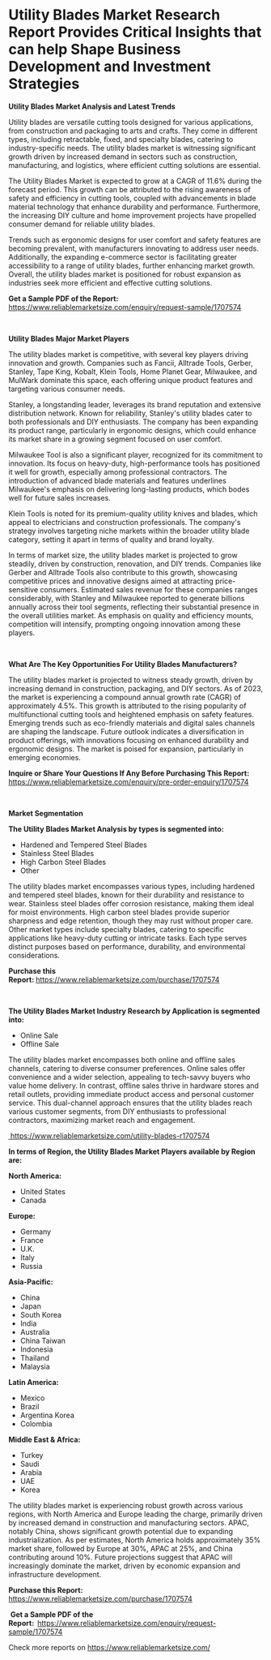 <p><h1>Utility Blades Market Research Report Provides Critical Insights that can help Shape Business Development and Investment Strategies</h1></p><p><strong>Utility Blades Market Analysis and Latest Trends</strong></p>
<p><p>Utility blades are versatile cutting tools designed for various applications, from construction and packaging to arts and crafts. They come in different types, including retractable, fixed, and specialty blades, catering to industry-specific needs. The utility blades market is witnessing significant growth driven by increased demand in sectors such as construction, manufacturing, and logistics, where efficient cutting solutions are essential.</p><p>The Utility Blades Market is expected to grow at a CAGR of 11.6% during the forecast period. This growth can be attributed to the rising awareness of safety and efficiency in cutting tools, coupled with advancements in blade material technology that enhance durability and performance. Furthermore, the increasing DIY culture and home improvement projects have propelled consumer demand for reliable utility blades. </p><p>Trends such as ergonomic designs for user comfort and safety features are becoming prevalent, with manufacturers innovating to address user needs. Additionally, the expanding e-commerce sector is facilitating greater accessibility to a range of utility blades, further enhancing market growth. Overall, the utility blades market is positioned for robust expansion as industries seek more efficient and effective cutting solutions.</p></p>
<p><strong>Get a Sample PDF of the Report:&nbsp;</strong> <a href="https://www.reliablemarketsize.com/enquiry/request-sample/1707574?utm_campaign=2392&utm_medium=2&utm_source=Github&utm_content=ia&utm_term=08022025&utm_id=utility-blades">https://www.reliablemarketsize.com/enquiry/request-sample/1707574</a></p>
<p>&nbsp;</p>
<p><strong>Utility Blades Major Market Players</strong></p>
<p><p>The utility blades market is competitive, with several key players driving innovation and growth. Companies such as Fancii, Alltrade Tools, Gerber, Stanley, Tape King, Kobalt, Klein Tools, Home Planet Gear, Milwaukee, and MulWark dominate this space, each offering unique product features and targeting various consumer needs.</p><p>Stanley, a longstanding leader, leverages its brand reputation and extensive distribution network. Known for reliability, Stanley's utility blades cater to both professionals and DIY enthusiasts. The company has been expanding its product range, particularly in ergonomic designs, which could enhance its market share in a growing segment focused on user comfort. </p><p>Milwaukee Tool is also a significant player, recognized for its commitment to innovation. Its focus on heavy-duty, high-performance tools has positioned it well for growth, especially among professional contractors. The introduction of advanced blade materials and features underlines Milwaukee's emphasis on delivering long-lasting products, which bodes well for future sales increases.</p><p>Klein Tools is noted for its premium-quality utility knives and blades, which appeal to electricians and construction professionals. The company's strategy involves targeting niche markets within the broader utility blade category, setting it apart in terms of quality and brand loyalty. </p><p>In terms of market size, the utility blades market is projected to grow steadily, driven by construction, renovation, and DIY trends. Companies like Gerber and Alltrade Tools also contribute to this growth, showcasing competitive prices and innovative designs aimed at attracting price-sensitive consumers. Estimated sales revenue for these companies ranges considerably, with Stanley and Milwaukee reported to generate billions annually across their tool segments, reflecting their substantial presence in the overall utilities market. As emphasis on quality and efficiency mounts, competition will intensify, prompting ongoing innovation among these players.</p></p>
<p>&nbsp;</p>
<p><strong>What Are The Key Opportunities For Utility Blades Manufacturers?</strong></p>
<p><p>The utility blades market is projected to witness steady growth, driven by increasing demand in construction, packaging, and DIY sectors. As of 2023, the market is experiencing a compound annual growth rate (CAGR) of approximately 4.5%. This growth is attributed to the rising popularity of multifunctional cutting tools and heightened emphasis on safety features. Emerging trends such as eco-friendly materials and digital sales channels are shaping the landscape. Future outlook indicates a diversification in product offerings, with innovations focusing on enhanced durability and ergonomic designs. The market is poised for expansion, particularly in emerging economies.</p></p>
<p><strong>Inquire or Share Your Questions If Any Before Purchasing This Report:</strong> <a href="https://www.reliablemarketsize.com/enquiry/pre-order-enquiry/1707574?utm_campaign=2392&utm_medium=2&utm_source=Github&utm_content=ia&utm_term=08022025&utm_id=utility-blades">https://www.reliablemarketsize.com/enquiry/pre-order-enquiry/1707574</a></p>
<p>&nbsp;</p>
<p><strong>Market Segmentation</strong></p>
<p><strong>The Utility Blades Market Analysis by types is segmented into:</strong></p>
<p><ul><li>Hardened and Tempered Steel Blades</li><li>Stainless Steel Blades</li><li>High Carbon Steel Blades</li><li>Other</li></ul></p>
<p><p>The utility blades market encompasses various types, including hardened and tempered steel blades, known for their durability and resistance to wear. Stainless steel blades offer corrosion resistance, making them ideal for moist environments. High carbon steel blades provide superior sharpness and edge retention, though they may rust without proper care. Other market types include specialty blades, catering to specific applications like heavy-duty cutting or intricate tasks. Each type serves distinct purposes based on performance, durability, and environmental considerations.</p></p>
<p><strong>Purchase this Report:&nbsp;</strong><a href="https://www.reliablemarketsize.com/purchase/1707574?utm_campaign=2392&utm_medium=2&utm_source=Github&utm_content=ia&utm_term=08022025&utm_id=utility-blades">https://www.reliablemarketsize.com/purchase/1707574</a></p>
<p>&nbsp;</p>
<p><strong>The Utility Blades Market Industry Research by Application is segmented into:</strong></p>
<p><ul><li>Online Sale</li><li>Offline Sale</li></ul></p>
<p><p>The utility blades market encompasses both online and offline sales channels, catering to diverse consumer preferences. Online sales offer convenience and a wider selection, appealing to tech-savvy buyers who value home delivery. In contrast, offline sales thrive in hardware stores and retail outlets, providing immediate product access and personal customer service. This dual-channel approach ensures that the utility blades reach various customer segments, from DIY enthusiasts to professional contractors, maximizing market reach and engagement.</p></p>
<p><a href="https://www.reliablemarketsize.com/utility-blades-r1707574?utm_campaign=2392&utm_medium=2&utm_source=Github&utm_content=ia&utm_term=08022025&utm_id=utility-blades">&nbsp;https://www.reliablemarketsize.com/utility-blades-r1707574</a></p>
<p><strong>In terms of Region, the Utility Blades Market Players available by Region are:</strong></p>
<p>
    <p> <strong> North America: </strong>
        <ul>
            <li>United States</li>
            <li>Canada</li>
        </ul>
        </p> 
    <p> <strong> Europe: </strong>
        <ul>
            <li>Germany</li>
            <li>France</li>
            <li>U.K.</li>
            <li>Italy</li>
            <li>Russia</li>
        </ul>
        </p> 
    <p> <strong> Asia-Pacific: </strong>
        <ul>
            <li>China</li>
            <li>Japan</li>
            <li>South Korea</li>
            <li>India</li>
            <li>Australia</li>
            <li>China Taiwan</li>
            <li>Indonesia</li>
            <li>Thailand</li>
            <li>Malaysia</li>
        </ul>
        </p> 
    <p> <strong> Latin America: </strong>
        <ul>
            <li>Mexico</li>
            <li>Brazil</li>
            <li>Argentina Korea</li>
            <li>Colombia</li>
        </ul>
        </p> 
    <p> <strong> Middle East & Africa: </strong>
        <ul>
            <li>Turkey</li>
            <li>Saudi</li>
            <li>Arabia</li>
            <li>UAE</li>
            <li>Korea</li>
        </ul>
    </p>
    </p>
<p><p>The utility blades market is experiencing robust growth across various regions, with North America and Europe leading the charge, primarily driven by increased demand in construction and manufacturing sectors. APAC, notably China, shows significant growth potential due to expanding industrialization. As per estimates, North America holds approximately 35% market share, followed by Europe at 30%, APAC at 25%, and China contributing around 10%. Future projections suggest that APAC will increasingly dominate the market, driven by economic expansion and infrastructure development.</p></p>
<p><strong>Purchase this Report: </strong><a href="https://www.reliablemarketsize.com/purchase/1707574?utm_campaign=2392&utm_medium=2&utm_source=Github&utm_content=ia&utm_term=08022025&utm_id=utility-blades">https://www.reliablemarketsize.com/purchase/1707574</a></p>
<p>&nbsp;<strong>Get a Sample PDF of the Report:&nbsp;&nbsp;</strong><a href="https://www.reliablemarketsize.com/enquiry/request-sample/1707574?utm_campaign=2392&utm_medium=2&utm_source=Github&utm_content=ia&utm_term=08022025&utm_id=utility-blades">https://www.reliablemarketsize.com/enquiry/request-sample/1707574</a></p>
<p><strong></strong></p>
<p>Check more reports on <a href="https://www.reliablemarketsize.com/?utm_campaign=2392&utm_medium=2&utm_source=Github&utm_content=ia&utm_term=08022025&utm_id=utility-blades">https://www.reliablemarketsize.com/</a></p>